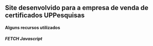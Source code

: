 <h2>Site desenvolvido para a empresa de venda de certificados UPPesquisas</h2>
<a href="www.uppesquisas.com.br"></a>

<h4>Alguns recursos utilizados</h4>

<h5>FETCH Javascript</h5>



